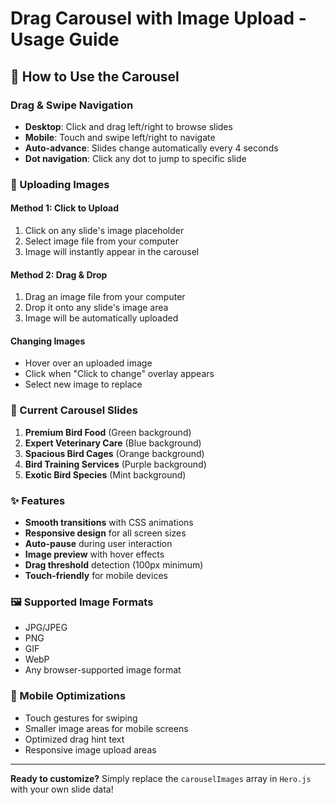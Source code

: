 # Drag Carousel with Image Upload - Usage Guide

## 🎠 How to Use the Carousel

### **Drag & Swipe Navigation**

- **Desktop**: Click and drag left/right to browse slides
- **Mobile**: Touch and swipe left/right to navigate
- **Auto-advance**: Slides change automatically every 4 seconds
- **Dot navigation**: Click any dot to jump to specific slide

### **📸 Uploading Images**

#### **Method 1: Click to Upload**

1. Click on any slide's image placeholder
2. Select image file from your computer
3. Image will instantly appear in the carousel

#### **Method 2: Drag & Drop**

1. Drag an image file from your computer
2. Drop it onto any slide's image area
3. Image will be automatically uploaded

#### **Changing Images**

- Hover over an uploaded image
- Click when "Click to change" overlay appears
- Select new image to replace

### **🎯 Current Carousel Slides**

1. **Premium Bird Food** (Green background)
2. **Expert Veterinary Care** (Blue background)
3. **Spacious Bird Cages** (Orange background)
4. **Bird Training Services** (Purple background)
5. **Exotic Bird Species** (Mint background)

### **✨ Features**

- **Smooth transitions** with CSS animations
- **Responsive design** for all screen sizes
- **Auto-pause** during user interaction
- **Image preview** with hover effects
- **Drag threshold** detection (100px minimum)
- **Touch-friendly** for mobile devices

### **🖼️ Supported Image Formats**

- JPG/JPEG
- PNG
- GIF
- WebP
- Any browser-supported image format

### **📱 Mobile Optimizations**

- Touch gestures for swiping
- Smaller image areas for mobile screens
- Optimized drag hint text
- Responsive image upload areas

---

**Ready to customize?** Simply replace the `carouselImages` array in `Hero.js` with your own slide data!
